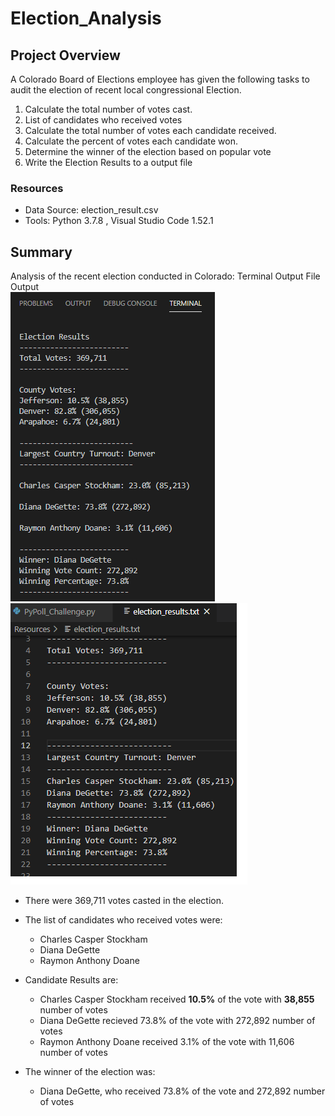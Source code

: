 # Election_Analysis

## Project Overview
A Colorado Board of Elections employee has given the following tasks to audit the election of recent local congressional Election.

1. Calculate the total number of votes cast.
1. List of candidates who received votes
1. Calculate the total number of votes each candidate received.
1. Calculate the percent of votes each candidate won.
1. Determine the winner of the election based on popular vote
1. Write the Election Results to a output file

### Resources
- Data Source: election_result.csv
- Tools: Python 3.7.8 , Visual Studio Code 1.52.1

## Summary
Analysis of the recent election conducted in Colorado:
   Terminal Output                                                        File Output <br/>
![colorado_election_results](/Resources/election_results_terminal.png)  ![colorado_election_results_to_textfile](/Resources/election_results_textoutput.png) <br/>
- There were 369,711 votes casted in the election.
- The list of candidates who received votes were:
    - Charles Casper Stockham
    - Diana DeGette
    - Raymon Anthony Doane
- Candidate Results are:
   - Charles Casper Stockham received <b>10.5%</b> of the vote with <b>38,855</b> number of votes
   - Diana DeGette recieved 73.8% of the vote with 272,892 number of votes 
   - Raymon Anthony Doane received 3.1% of the vote with 11,606 number of votes
   
- The winner of the election was:
    - Diana DeGette, who received 73.8% of the vote and 272,892 number of votes 
  
 
    
    
    
